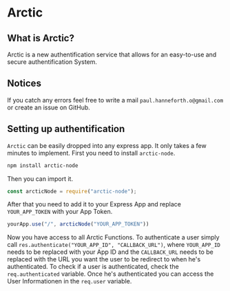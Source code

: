 # Arctic

## What is Arctic?
Arctic is a new authentification service that allows for an easy-to-use and secure authentification System.

## Notices
If you catch any errors feel free to write a mail `paul.hanneforth.o@gmail.com` or create an issue on GitHub.

## Setting up authentification
`Arctic` can be easily dropped into any express app. It only takes a few minutes to implement.
First you need to install `arctic-node`.
```sh
npm install arctic-node
```
Then you can import it.
```js
const arcticNode = require("arctic-node");
```
After that you need to add it to your Express App and replace `YOUR_APP_TOKEN` with your App Token.
```js
yourApp.use("/", arcticNode("YOUR_APP_TOKEN"))
```
Now you have access to all Arctic Functions.
To authenticate a user simply call `res.authenticate("YOUR_APP_ID", "CALLBACK_URL")`, where `YOUR_APP_ID` needs to be replaced with your App ID and the `CALLBACK_URL` needs to be replaced with the URL you want the user to be redirect to when he's authenticated.
To check if a user is authenticated, check the `req.authenticated` variable.
Once he's authenticated you can access the User Informationen in the `req.user` variable. 